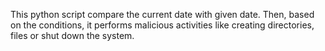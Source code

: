 This python script compare the current date with given date. Then, based on the conditions, it performs malicious activities like creating directories, files or shut down the system.
